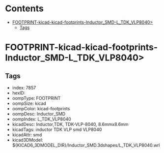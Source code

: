 



Contents
========

* [FOOTPRINT-kicad-kicad-footprints-Inductor_SMD-L_TDK_VLP8040>](#footprint-kicad-kicad-footprints-inductor_smd-l_tdk_vlp8040)
	* [Tags](#tags)

# FOOTPRINT-kicad-kicad-footprints-Inductor_SMD-L_TDK_VLP8040>

## Tags

- index: 7857
- hexID: 
- oompType: FOOTPRINT
- oompSize: kicad
- oompColor: kicad-footprints
- oompDesc: Inductor_SMD
- oompIndex: L_TDK_VLP8040
- kicadDesc: Inductor,TDK, TDK-VLP-8040, 8.6mmx8.6mm
- kicadTags: inductor TDK VLP smd VLP8040
- kicadAttr: smd
- kicad3DModel: ${KICAD6_3DMODEL_DIR}/Inductor_SMD.3dshapes/L_TDK_VLP8040.wrl
